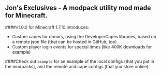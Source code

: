 ## Jon's Exclusives - A modpack utility mod made for Minecraft.

####v1.0.0 for Minecraft 1.7.10 introduces:
* Custom capes for donors, using the DeveloperCapes libraries, based on a remote json file (that can be hosted in GitHub, too)
* Custom player login events for special times (like 400K downloads for example)

####Check out `example` for an example of the local configs (that you put in the modpacks), and the remote and cape configs (that you store online). 
